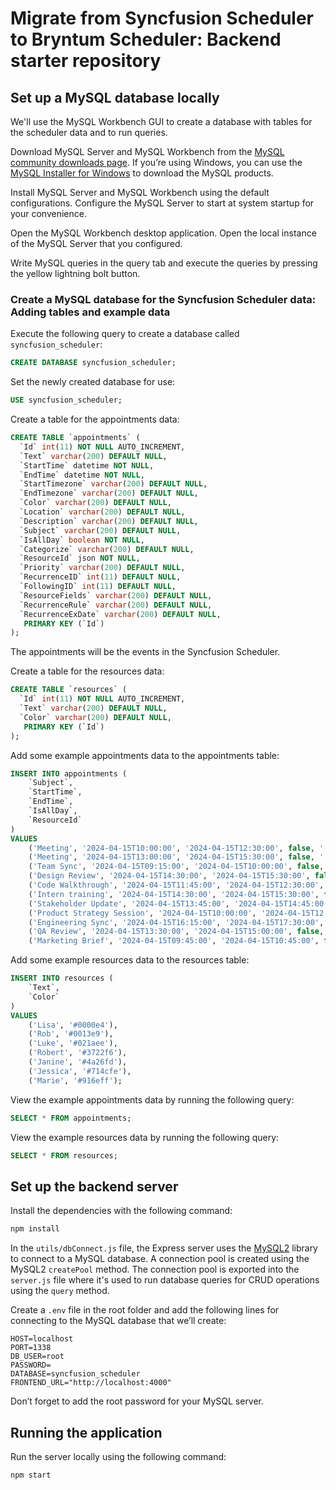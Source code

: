 # Migrate from Syncfusion Scheduler to Bryntum Scheduler: Backend starter repository

## Set up a MySQL database locally

We'll use the MySQL Workbench GUI to create a database with tables for the scheduler data and to run queries.

Download MySQL Server and MySQL Workbench from the [MySQL community downloads page](https://dev.mysql.com/downloads/). If you’re using Windows, you can use the [MySQL Installer for Windows](https://dev.mysql.com/downloads/installer/) to download the MySQL products.

Install MySQL Server and MySQL Workbench using the default configurations. Configure the MySQL Server to start at system startup for your convenience.

Open the MySQL Workbench desktop application. Open the local instance of the MySQL Server that you configured.

Write MySQL queries in the query tab and execute the queries by pressing the yellow lightning bolt button.

### Create a MySQL database for the Syncfusion Scheduler data: Adding tables and example data

Execute the following query to create a database called `syncfusion_scheduler`:


```sql
CREATE DATABASE syncfusion_scheduler;
```

Set the newly created database for use:

```sql
USE syncfusion_scheduler;
```

Create a table for the appointments data:

```sql
CREATE TABLE `appointments` (
  `Id` int(11) NOT NULL AUTO_INCREMENT,
  `Text` varchar(200) DEFAULT NULL,
  `StartTime` datetime NOT NULL,
  `EndTime` datetime NOT NULL,
  `StartTimezone` varchar(200) DEFAULT NULL,
  `EndTimezone` varchar(200) DEFAULT NULL,
  `Color` varchar(200) DEFAULT NULL,
  `Location` varchar(200) DEFAULT NULL,
  `Description` varchar(200) DEFAULT NULL,
  `Subject` varchar(200) DEFAULT NULL,
  `IsAllDay` boolean NOT NULL,
  `Categorize` varchar(200) DEFAULT NULL,
  `ResourceId` json NOT NULL,
  `Priority` varchar(200) DEFAULT NULL,
  `RecurrenceID` int(11) DEFAULT NULL,
  `FollowingID` int(11) DEFAULT NULL,
  `ResourceFields` varchar(200) DEFAULT NULL,
  `RecurrenceRule` varchar(200) DEFAULT NULL,
  `RecurrenceExDate` varchar(200) DEFAULT NULL,
   PRIMARY KEY (`Id`)
);
```

The appointments will be the events in the Syncfusion Scheduler.

Create a table for the resources data:

```sql
CREATE TABLE `resources` (
  `Id` int(11) NOT NULL AUTO_INCREMENT,
  `Text` varchar(200) DEFAULT NULL,
  `Color` varchar(200) DEFAULT NULL,
   PRIMARY KEY (`Id`)
);
```

Add some example appointments data to the appointments table:

```sql
INSERT INTO appointments (
    `Subject`, 
    `StartTime`, 
    `EndTime`, 
    `IsAllDay`,
    `ResourceId`
) 
VALUES 
    ('Meeting', '2024-04-15T10:00:00', '2024-04-15T12:30:00', false, '[1]'),
    ('Meeting', '2024-04-15T13:00:00', '2024-04-15T15:30:00', false, '[2]'),
    ('Team Sync', '2024-04-15T09:15:00', '2024-04-15T10:00:00', false, '[4]'),
    ('Design Review', '2024-04-15T14:30:00', '2024-04-15T15:30:00', false, '[5]'),
    ('Code Walkthrough', '2024-04-15T11:45:00', '2024-04-15T12:30:00', false, '[6]'),
    ('Intern training', '2024-04-15T14:30:00', '2024-04-15T15:30:00', false, '[7]'),
    ('Stakeholder Update', '2024-04-15T13:45:00', '2024-04-15T14:45:00', false, '[1]'),
    ('Product Strategy Session', '2024-04-15T10:00:00', '2024-04-15T12:00:00', false, '[2]'),
    ('Engineering Sync', '2024-04-15T16:15:00', '2024-04-15T17:30:00', false, '[3]'),
    ('QA Review', '2024-04-15T13:30:00', '2024-04-15T15:00:00', false, '[4]'),
    ('Marketing Brief', '2024-04-15T09:45:00', '2024-04-15T10:45:00', false, '[5]');
```

Add some example resources data to the resources table:

```sql
INSERT INTO resources (
    `Text`, 
    `Color`
) 
VALUES 
    ('Lisa', '#0000e4'),
    ('Rob', '#0013e9'),
    ('Luke', '#021aee'),
    ('Robert', '#3722f6'),
    ('Janine', '#4a26fd'),
    ('Jessica', '#714cfe'),
    ('Marie', '#916eff');
```

View the example appointments data by running the following query:

```sql
SELECT * FROM appointments;
```

View the example resources data by running the following query:

```sql
SELECT * FROM resources;
```

## Set up the backend server

Install the dependencies with the following command:

```bash
npm install
```

In the `utils/dbConnect.js` file, the Express server uses the [MySQL2](https://github.com/sidorares/node-mysql2) library to connect to a MySQL database. A connection pool is created using the MySQL2 `createPool` method. The connection pool is exported into the `server.js` file where it's used to run database queries for CRUD operations using the `query` method.

Create a `.env` file in the root folder and add the following lines for connecting to the MySQL database that we’ll create:

```
HOST=localhost
PORT=1338
DB_USER=root
PASSWORD=
DATABASE=syncfusion_scheduler
FRONTEND_URL="http://localhost:4000"
```

Don’t forget to add the root password for your MySQL server.

## Running the application

Run the server locally using the following command:

```bash
npm start
```
